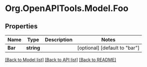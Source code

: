 # Org.OpenAPITools.Model.Foo

## Properties

Name | Type | Description | Notes
------------ | ------------- | ------------- | -------------
**Bar** | **string** |  | [optional] [default to "bar"]

[[Back to Model list]](../../README.md#documentation-for-models) [[Back to API list]](../../README.md#documentation-for-api-endpoints) [[Back to README]](../../README.md)


